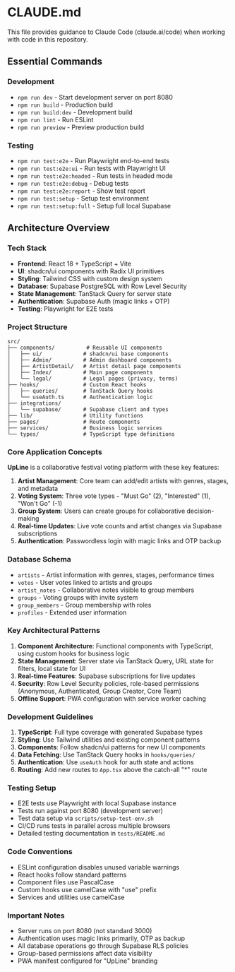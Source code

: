 # CLAUDE.md

This file provides guidance to Claude Code (claude.ai/code) when working with code in this repository.

## Essential Commands

### Development

- `npm run dev` - Start development server on port 8080
- `npm run build` - Production build
- `npm run build:dev` - Development build
- `npm run lint` - Run ESLint
- `npm run preview` - Preview production build

### Testing

- `npm run test:e2e` - Run Playwright end-to-end tests
- `npm run test:e2e:ui` - Run tests with Playwright UI
- `npm run test:e2e:headed` - Run tests in headed mode
- `npm run test:e2e:debug` - Debug tests
- `npm run test:e2e:report` - Show test report
- `npm run test:setup` - Setup test environment
- `npm run test:setup:full` - Setup full local Supabase

## Architecture Overview

### Tech Stack

- **Frontend**: React 18 + TypeScript + Vite
- **UI**: shadcn/ui components with Radix UI primitives
- **Styling**: Tailwind CSS with custom design system
- **Database**: Supabase PostgreSQL with Row Level Security
- **State Management**: TanStack Query for server state
- **Authentication**: Supabase Auth (magic links + OTP)
- **Testing**: Playwright for E2E tests

### Project Structure

```
src/
├── components/          # Reusable UI components
│   ├── ui/             # shadcn/ui base components
│   ├── Admin/          # Admin dashboard components
│   ├── ArtistDetail/   # Artist detail page components
│   ├── Index/          # Main page components
│   └── legal/          # Legal pages (privacy, terms)
├── hooks/              # Custom React hooks
│   ├── queries/        # TanStack Query hooks
│   └── useAuth.ts      # Authentication logic
├── integrations/
│   └── supabase/       # Supabase client and types
├── lib/                # Utility functions
├── pages/              # Route components
├── services/           # Business logic services
└── types/              # TypeScript type definitions
```

### Core Application Concepts

**UpLine** is a collaborative festival voting platform with these key features:

1. **Artist Management**: Core team can add/edit artists with genres, stages, and metadata
2. **Voting System**: Three vote types - "Must Go" (2), "Interested" (1), "Won't Go" (-1)
3. **Group System**: Users can create groups for collaborative decision-making
4. **Real-time Updates**: Live vote counts and artist changes via Supabase subscriptions
5. **Authentication**: Passwordless login with magic links and OTP backup

### Database Schema

- `artists` - Artist information with genres, stages, performance times
- `votes` - User votes linked to artists and groups
- `artist_notes` - Collaborative notes visible to group members
- `groups` - Voting groups with invite system
- `group_members` - Group membership with roles
- `profiles` - Extended user information

### Key Architectural Patterns

1. **Component Architecture**: Functional components with TypeScript, using custom hooks for business logic
2. **State Management**: Server state via TanStack Query, URL state for filters, local state for UI
3. **Real-time Features**: Supabase subscriptions for live updates
4. **Security**: Row Level Security policies, role-based permissions (Anonymous, Authenticated, Group Creator, Core Team)
5. **Offline Support**: PWA configuration with service worker caching

### Development Guidelines

1. **TypeScript**: Full type coverage with generated Supabase types
2. **Styling**: Use Tailwind utilities and existing component patterns
3. **Components**: Follow shadcn/ui patterns for new UI components
4. **Data Fetching**: Use TanStack Query hooks in `hooks/queries/`
5. **Authentication**: Use `useAuth` hook for auth state and actions
6. **Routing**: Add new routes to `App.tsx` above the catch-all "\*" route

### Testing Setup

- E2E tests use Playwright with local Supabase instance
- Tests run against port 8080 (development server)
- Test data setup via `scripts/setup-test-env.sh`
- CI/CD runs tests in parallel across multiple browsers
- Detailed testing documentation in `tests/README.md`

### Code Conventions

- ESLint configuration disables unused variable warnings
- React hooks follow standard patterns
- Component files use PascalCase
- Custom hooks use camelCase with "use" prefix
- Services and utilities use camelCase

### Important Notes

- Server runs on port 8080 (not standard 3000)
- Authentication uses magic links primarily, OTP as backup
- All database operations go through Supabase RLS policies
- Group-based permissions affect data visibility
- PWA manifest configured for "UpLine" branding
